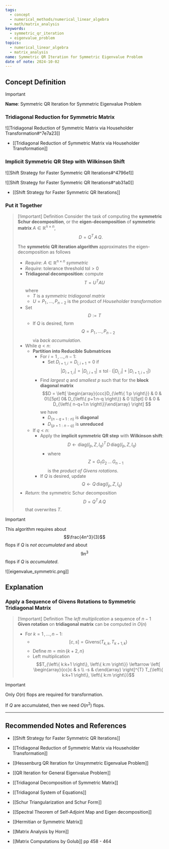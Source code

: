 ```yaml
---
tags:
  - concept
  - numerical_methods/numerical_linear_algebra
  - math/matrix_analysis
keywords:
  - symmetric_qr_iteration
  - eigenvalue_problem
topics:
  - numerical_linear_algebra
  - matrix_analysis
name: Symmetric QR Iteration for Symmetric Eigenvalue Problem
date of note: 2024-10-02
---
```


## Concept Definition

>[!important]
>**Name**: Symmetric QR Iteration for Symmetric Eigenvalue Problem

### Tridiagonal Reduction for Symmetric Matrix

![[Tridiagonal Reduction of Symmetric Matrix via Householder Transformation#^7e7a23]]

- [[Tridiagonal Reduction of Symmetric Matrix via Householder Transformation]]

### Implicit Symmetric QR Step with Wilkinson Shift

![[Shift Strategy for Faster Symmetric QR Iterations#^4796e1]]

![[Shift Strategy for Faster Symmetric QR Iterations#^ab31a0]]

- [[Shift Strategy for Faster Symmetric QR Iterations]]

### Put it Together

>[!important] Definition
>Consider the task of computing the **symmetric Schur decomposition**, or the **eigen-decomposition** of **symmetric matrix** $A\in \mathbb{R}^{n\times n}$, $$D = Q^{T}\,A\,Q.$$
>
>The **symmetric QR iteration algorithm** approximates the eigen-decomposition as follows
>- *Require*: $A\in \mathbb{R}^{n\times n}$ *symmetric*
>- *Require*: tolerance threshold $\text{tol} >0$
>- **Tridiagonal decomposition**: compute $$T = U^{T}AU$$ where
>	- $T$ is a *symmetric tridiagonal matrix*
>	- $U = P_{1}\,{,}\ldots{,}\,P_{n-2}$ is the product of *Householder transformation* 
>- Set $$D := T$$
>	- If $Q$ is desired, form $$Q = P_{1}\,{,}\ldots{,}\,P_{n-2}$$ via *back accumulation*.
>- While $q < n$:
>	- **Partition into Reducible Submatrices**
>		- For $i=1\,{,}\ldots{,}\,n-1$:
>			- Set $D_{i+1,i} = D_{i,i+1} =0$ if $$|D_{i+1,i}| = |D_{i,i+1}| \le \text{tol}\cdot \left( |D_{i,i}| + |D_{i+1,i+1}|  \right)$$
>		- Find *largest* $q$ and *smallest* $p$ such that for the **block diagonal matrix** $$D = \left[ \begin{array}{ccc}D_{\left\{ 1:p \right\}} & 0 & 0\\[5pt] 0& D_{\left\{ p+1:n-q \right\}} & 0 \\[5pt] 0 & 0 & D_{\left\{ n-q+1:n \right\}}\end{array} \right] $$ we have
>			- $D_{\left\{ n-q+1:n \right\}}$ is **diagonal**
>			-  $D_{\left\{ p+1:n-q \right\}}$ is **unreduced**
>	- If $q < n$:
>		- Apply the **implicit symmetric QR step** with **Wilkinson shift**: $$D \leftarrow \text{diag}(I_{p}, Z, I_{q})^{T}\,D\,\text{diag}(I_{p}, Z, I_{q})$$
>			- where $$Z = G_{1}G_{2}\,{}\ldots{}\,G_{n-1}$$ is the *product of Givens rotations*.
>		- If $Q$ is desired, update $$Q \leftarrow Q\,\text{diag}(I_{p}, Z, I_{q})$$
>- *Return*: the symmetric Schur decomposition $$D = Q^{T}\,A\,Q$$ that overwrites $T$. 

>[!important]
>This algorithm requires about $$\frac{4n^3}{3}$$ flops if $Q$ is *not accumulated* and about $$9n^3$$ flops if $Q$ is *accumulated*.

![[eigenvalue_symmetric.png]]


## Explanation

### Apply a Sequence of Givens Rotations to Symmetric Tridiagonal Matrix

>[!important] Definition
>The *left multiplication* a sequence of $n-1$  **Given rotation** on **tridiagonal matrix** can be computed in $O(n)$
>- For $k=1\,{,}\ldots{,}\,n-1$:
>	- $$[c,s] = \text{Givens}(T_{k,k}, T_{k+1,k})$$
>	- Define $m = \min\left\{ k+2,n \right\}$
>	- Left multiplication $$T_{\left\{ k:k+1 \right\}, \left\{ k:m \right\}} \leftarrow \left[ \begin{array}{cc}c & s \\ -s & c\end{array} \right]^{T}  T_{\left\{ k:k+1 \right\}, \left\{ k:m \right\}}$$

>[!important]
>Only $O(n)$ flops are required for transformation. 
>
>If $Q$ are accumulated, then we need $O(n^2)$ flops.






-----------
##  Recommended Notes and References


- [[Shift Strategy for Faster Symmetric QR Iterations]]
- [[Tridiagonal Reduction of Symmetric Matrix via Householder Transformation]]

- [[Hessenburg QR Iteration for Unsymmetric Eigenvalue Problem]]
- [[QR Iteration for General Eigenvalue Problem]]

- [[Tridiagonal Decomposition of Symmetric Matrix]]
- [[Tridiagonal System of Equations]]
- [[Schur Triangularization and Schur Form]]

- [[Spectral Theorem of Self-Adjoint Map and Eigen decomposition]]
- [[Hermitian or Symmetric Matrix]]


- [[Matrix Analysis by Horn]]
- [[Matrix Computations by Golub]] pp 458 - 464